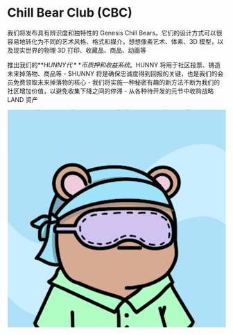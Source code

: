 # Chill Bear Club (CBC)

我们将发布具有辨识度和独特性的 Genesis Chill Bears。它们的设计方式可以很容易地转化为不同的艺术风格、格式和媒介。想想像素艺术、体素、3D 模型，以及现实世界的物理 3D 打印、收藏品、商品、动画等

推出我们的**$HUNNY 代**币质押和收益系统。$HUNNY 将用于社区投票、铸造未来掉落物、商品等
\- $HUNNY 将是确保忠诚度得到回报的关键，也是我们的会员免费领取未来掉落物的核心
\- 我们将实施一种秘密有趣的新方法不断为我们的社区增加价值，以避免收集下降之间的停滞
\- 从各种待开发的元节中收购战略 LAND 资产



![nft](01.png)
